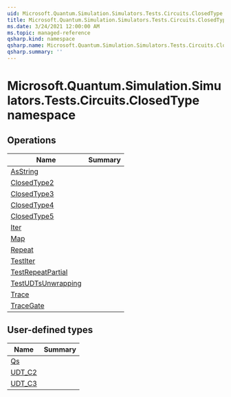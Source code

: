 ```yaml
---
uid: Microsoft.Quantum.Simulation.Simulators.Tests.Circuits.ClosedType
title: Microsoft.Quantum.Simulation.Simulators.Tests.Circuits.ClosedType namespace
ms.date: 3/24/2021 12:00:00 AM
ms.topic: managed-reference
qsharp.kind: namespace
qsharp.name: Microsoft.Quantum.Simulation.Simulators.Tests.Circuits.ClosedType
qsharp.summary: ''
---
```


# Microsoft.Quantum.Simulation.Simulators.Tests.Circuits.ClosedType namespace




<!-- summaries -->

## Operations

| Name | Summary |
|------|---------|
|[AsString](xref:Microsoft.Quantum.Simulation.Simulators.Tests.Circuits.ClosedType.AsString) |
|[ClosedType2](xref:Microsoft.Quantum.Simulation.Simulators.Tests.Circuits.ClosedType.ClosedType2) |
|[ClosedType3](xref:Microsoft.Quantum.Simulation.Simulators.Tests.Circuits.ClosedType.ClosedType3) |
|[ClosedType4](xref:Microsoft.Quantum.Simulation.Simulators.Tests.Circuits.ClosedType.ClosedType4) |
|[ClosedType5](xref:Microsoft.Quantum.Simulation.Simulators.Tests.Circuits.ClosedType.ClosedType5) |
|[Iter](xref:Microsoft.Quantum.Simulation.Simulators.Tests.Circuits.ClosedType.Iter) |
|[Map](xref:Microsoft.Quantum.Simulation.Simulators.Tests.Circuits.ClosedType.Map) |
|[Repeat](xref:Microsoft.Quantum.Simulation.Simulators.Tests.Circuits.ClosedType.Repeat) |
|[TestIter](xref:Microsoft.Quantum.Simulation.Simulators.Tests.Circuits.ClosedType.TestIter) |
|[TestRepeatPartial](xref:Microsoft.Quantum.Simulation.Simulators.Tests.Circuits.ClosedType.TestRepeatPartial) |
|[TestUDTsUnwrapping](xref:Microsoft.Quantum.Simulation.Simulators.Tests.Circuits.ClosedType.TestUDTsUnwrapping) |
|[Trace](xref:Microsoft.Quantum.Simulation.Simulators.Tests.Circuits.ClosedType.Trace) |
|[TraceGate](xref:Microsoft.Quantum.Simulation.Simulators.Tests.Circuits.ClosedType.TraceGate) |


## User-defined types

| Name | Summary |
|------|---------|
|[Qs](xref:Microsoft.Quantum.Simulation.Simulators.Tests.Circuits.ClosedType.Qs) |
|[UDT_C2](xref:Microsoft.Quantum.Simulation.Simulators.Tests.Circuits.ClosedType.UDT_C2) |
|[UDT_C3](xref:Microsoft.Quantum.Simulation.Simulators.Tests.Circuits.ClosedType.UDT_C3) |
<!-- /summaries -->
